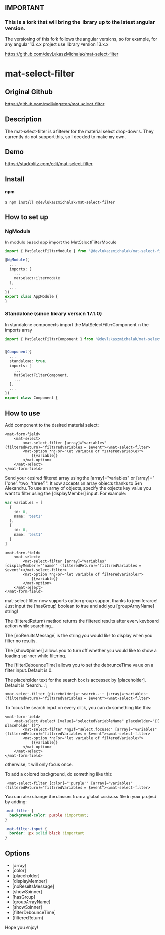 ## IMPORTANT
### This is a fork that will bring the library up to the latest angular version.
The versioning of this fork follows the angular versions,
so for example, for any angular 13.x.x project use library version 13.x.x


https://github.com/devLukaszMichalak/mat-select-filter

# mat-select-filter

## Original Github

https://github.com/mdlivingston/mat-select-filter

## Description

The mat-select-filter is a filterer for the material select drop-downs.
They currently do not support this, so I decided to make my own.

## Demo

https://stackblitz.com/edit/mat-select-filter

## Install

#### npm

```shell
$ npm install @devlukaszmichalak/mat-select-filter
```

## How to set up

### NgModule

In module based app import the MatSelectFilterModule

```ts
import { MatSelectFilterModule } from '@devlukaszmichalak/mat-select-filter';

@NgModule({
  ...
  imports: [
    ...
    MatSelectFilterModule
  ],
  ...
})
export class AppModule {
}
```

### Standalone (since library version 17.1.0)
In standalone components import the MatSelectFilterComponent in the imports array
```ts
import { MatSelectFilterComponent } from '@devlukaszmichalak/mat-select-filter';


@Component({
  ...
  standalone: true,
  imports: [
    ...
    MatSelectFilterComponent,
    ...
  ],
  ...
})
export class Component {
```

## How to use

Add component to the desired material select:

```angular17html
<mat-form-field>
    <mat-select>
        <mat-select-filter [array]="variables" (filteredReturn)="filteredVariables = $event"></mat-select-filter>
        <mat-option *ngFor="let variable of filteredVariables">
            {{variable}}
        </mat-option>
    </mat-select>
</mat-form-field>
```

Send your desired filtered array using the [array]="variables" or [array]="['one', 'two', 'three']".
It now accepts an array objects thanks to Sen Alexandru.
To use an array of objects, specify the objects key value you want to filter using the [displayMember] input.
For example:

```ts
var variables = [
  {
    id: 0,
    name: 'test1'
  },
  {
    id: 0,
    name: 'test1'
  }
]
```

```angular17html
<mat-form-field>
    <mat-select>
        <mat-select-filter [array]="variables" [displayMember]="'name'" (filteredReturn)="filteredVariables = $event"></mat-select-filter>
        <mat-option *ngFor="let variable of filteredVariables">
            {{variable}}
        </mat-option>
    </mat-select>
</mat-form-field>
```
mat-select-filter now supports option group support thanks to jenniferarce! Just input the [hasGroup] boolean to true and add you [groupArrayName] string!

The (filteredReturn) method returns the filtered results after every keyboard action while searching...

The [noResultsMessage] is the string you would like to display when you filter no results.

The [showSpinner] allows you to turn off whether you would like to show a loading spinner while filtering.

The [filterDebounceTime] allows you to set the debounceTime value on a filter input. Default is 0.

The placeholder text for the search box is accessed by [placeholder]. Default is 'Search...';

```
<mat-select-filter [placeholder]="'Search..'" [array]="variables" (filteredReturn)="filteredVariables = $event"></mat-select-filter>
```

To focus the search input on every click, you can do something like this:

```angular17html
<mat-form-field>
    <mat-select #select [value]="selectedVariableName" placeholder="{{ placeholder }}">
        <mat-select-filter *ngIf="select.focused" [array]="variables" (filteredReturn)="filteredVariables = $event"></mat-select-filter>
        <mat-option *ngFor="let variable of filteredVariables">
            {{variable}}
        </mat-option>
    </mat-select>
</mat-form-field>
```

otherwise, it will only focus once.

To add a colored background, do something like this:

```angular17html
 <mat-select-filter [color]="'purple'" [array]="variables" (filteredReturn)="filteredVariables = $event"></mat-select-filter>
```

You can also change the classes from a global css/scss file in your project by adding:

```scss
.mat-filter {
  background-color: purple !important;
}

.mat-filter-input {
  border: 1px solid black !important
}
```
## Options

* [array]
* [color]
* [placeholder]
* [displayMember]
* [noResultsMessage]
* [showSpinner]
* [hasGroup]
* [groupArrayName]
* [showSpinner]
* [filterDebounceTime]
* (filteredReturn)

Hope you enjoy!
